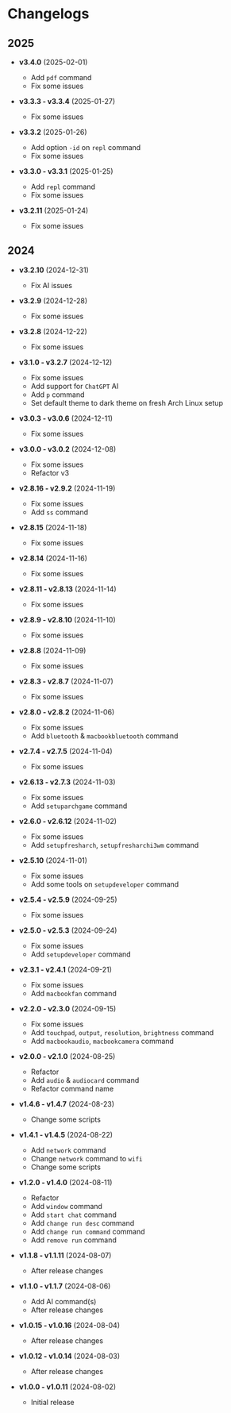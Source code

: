 # Changelogs

## 2025

- **v3.4.0** (2025-02-01)
  - Add `pdf` command
  - Fix some issues

- **v3.3.3 - v3.3.4** (2025-01-27)
  - Fix some issues

- **v3.3.2** (2025-01-26)
  - Add option `-id` on `repl` command
  - Fix some issues

- **v3.3.0 - v3.3.1** (2025-01-25)
  - Add `repl` command
  - Fix some issues

- **v3.2.11** (2025-01-24)
  - Fix some issues

## 2024

- **v3.2.10** (2024-12-31)
  - Fix AI issues

- **v3.2.9** (2024-12-28)
  - Fix some issues

- **v3.2.8** (2024-12-22)
  - Fix some issues

- **v3.1.0 - v3.2.7** (2024-12-12)
  - Fix some issues
  - Add support for `ChatGPT` AI
  - Add `p` command
  - Set default theme to dark theme on fresh Arch Linux setup

- **v3.0.3 - v3.0.6** (2024-12-11)
  - Fix some issues

- **v3.0.0 - v3.0.2** (2024-12-08)
  - Fix some issues
  - Refactor v3

- **v2.8.16 - v2.9.2** (2024-11-19)
  - Fix some issues
  - Add `ss` command

- **v2.8.15** (2024-11-18)
  - Fix some issues

- **v2.8.14** (2024-11-16)
  - Fix some issues

- **v2.8.11 - v2.8.13** (2024-11-14)
  - Fix some issues

- **v2.8.9 - v2.8.10** (2024-11-10)
  - Fix some issues

- **v2.8.8** (2024-11-09)
  - Fix some issues

- **v2.8.3 - v2.8.7** (2024-11-07)
  - Fix some issues

- **v2.8.0 - v2.8.2** (2024-11-06)
  - Fix some issues
  - Add `bluetooth` & `macbookbluetooth` command

- **v2.7.4 - v2.7.5** (2024-11-04)
  - Fix some issues

- **v2.6.13 - v2.7.3** (2024-11-03)
  - Fix some issues
  - Add `setuparchgame` command

- **v2.6.0 - v2.6.12** (2024-11-02)
  - Fix some issues
  - Add `setupfresharch`, `setupfresharchi3wm` command

- **v2.5.10** (2024-11-01)
  - Fix some issues
  - Add some tools on `setupdeveloper` command

- **v2.5.4 - v2.5.9** (2024-09-25)
  - Fix some issues

- **v2.5.0 - v2.5.3** (2024-09-24)
  - Fix some issues
  - Add `setupdeveloper` command

- **v2.3.1 - v2.4.1** (2024-09-21)
  - Fix some issues
  - Add `macbookfan` command

- **v2.2.0 - v2.3.0** (2024-09-15)
  - Fix some issues
  - Add `touchpad`, `output`, `resolution`, `brightness` command
  - Add `macbookaudio`, `macbookcamera` command

- **v2.0.0 - v2.1.0** (2024-08-25)
  - Refactor
  - Add `audio` & `audiocard` command
  - Refactor command name

- **v1.4.6 - v1.4.7** (2024-08-23)
  - Change some scripts

- **v1.4.1 - v1.4.5** (2024-08-22)
  - Add `network` command
  - Change `network` command to `wifi`
  - Change some scripts

- **v1.2.0 - v1.4.0** (2024-08-11)
  - Refactor
  - Add `window` command
  - Add `start chat` command
  - Add `change run desc` command
  - Add `change run command` command
  - Add `remove run` command

- **v1.1.8 - v1.1.11** (2024-08-07)
  - After release changes

- **v1.1.0 - v1.1.7** (2024-08-06)
  - Add AI command(s)
  - After release changes

- **v1.0.15 - v1.0.16** (2024-08-04)
  - After release changes

- **v1.0.12 - v1.0.14** (2024-08-03)
  - After release changes

- **v1.0.0 - v1.0.11** (2024-08-02)
  - Initial release

